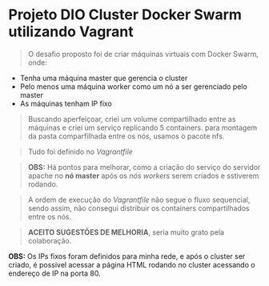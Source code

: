 # Projeto DIO Cluster Docker Swarm utilizando Vagrant

> O desafio proposto foi de criar máquinas virtuais com Docker Swarm, onde:
* Tenha uma máquina master que gerencia o cluster
* Pelo menos uma máquina worker como um nó a ser gerenciado pelo master
* As máquinas tenham IP fixo

> Buscando aperfeiçoar, criei um volume compartilhado entre as máquinas e criei um serviço replicando 5 containers. para montagem da pasta comparfilhada entre os nós, usamos o pacote nfs.

> Tudo foi definido no *Vagrantfile*

> **OBS:** Há pontos para melhorar, como a criação do serviço do servidor apache no **nó master** após os *nós workers* serem criados e sstiverem rodando.

> A ordem de execução do *Vagrantfile* não segue o fluxo sequencial, sendo assim, não consegui distribuir os containers compartilhados entre os nós.

> **ACEITO SUGESTÕES DE MELHORIA**, seria muito grato pela colaboração.

**OBS:** Os IPs fixos foram definidos para minha rede, e após o cluster ser criado, é possivel acessar a página HTML rodando no cluster acessando o endereço de IP na porta 80.
